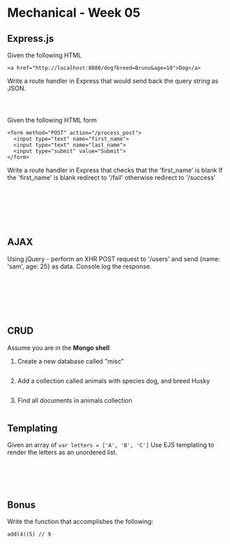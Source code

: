 # Mechanical - Week 05

## Express.js

Given the following HTML

```
<a href="http://localhost:8080/dog?breed=Bruno&age=10">Dog</a>
```

Write a route handler in Express that would send back the query string as JSON.

```



```

Given the following HTML form

```
<form method="POST" action="/process_post">
  <input type="text" name="first_name">
  <input type="text" name="last_name">
  <input type="submit" value="Submit">
</form>
```

Write a route handler in Express that checks that the 'first_name' is blank
If the 'first_name' is blank redirect to '/fail' otherwise redirect to '/success'

```







```

## AJAX

Using jQuery - perform an XHR POST request to '/users' and send {name: 'sam', age: 25} as data.
Console.log the response.

```







```

## CRUD

Assume you are in the __Mongo shell__

1. Create a new database called "misc"

```

```
2. Add a collection called animals with species dog, and breed Husky

```

```
3. Find  all documents in animals collection

```

```

## Templating

Given an array of `var letters = ['A', 'B', 'C']` Use EJS templating to render the letters as an unordered list.

```





```

## Bonus

Write the function that accomplishes the following:

```
add(4)(5) // 9
```

```





```
